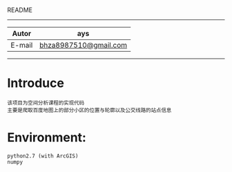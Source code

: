 README


***
|Autor|ays|
|---|---|
|E-mail|bhza8987510@gmail.com
***

# Introduce
    该项目为空间分析课程的实现代码
    主要是爬取百度地图上的部分小区的位置与轮廓以及公交线路的站点信息

# Environment:
    python2.7 (with ArcGIS)
    numpy


